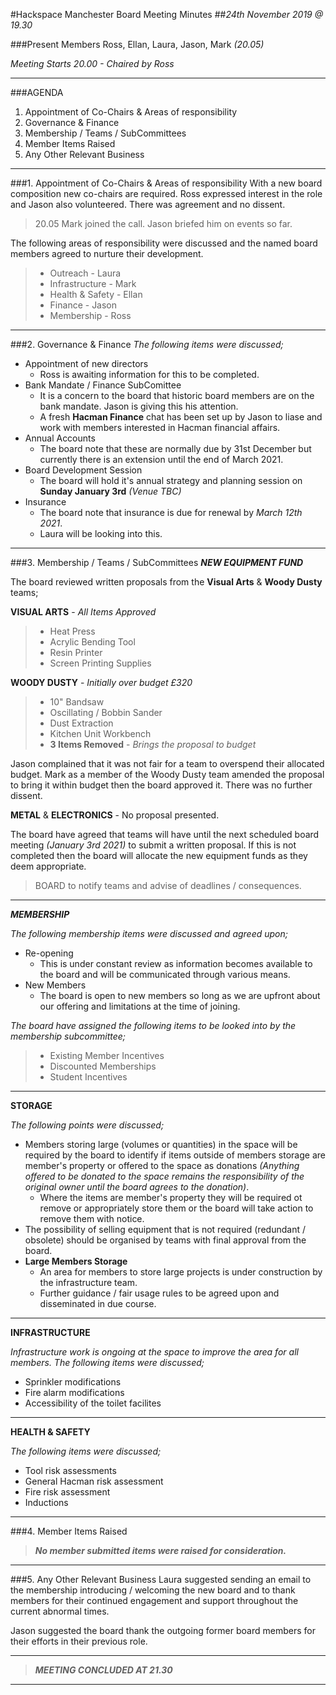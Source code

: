 #Hackspace Manchester Board Meeting Minutes
##*24th November 2019 @ 19.30*

###Present Members
Ross, Ellan, Laura, Jason, Mark *(20.05)*

*Meeting Starts 20.00  - Chaired by Ross* 

---
###AGENDA
1. Appointment of Co-Chairs & Areas of responsibility
2. Governance & Finance
3. Membership / Teams / SubCommittees
4. Member Items Raised
5. Any Other Relevant Business
---
###1. Appointment of Co-Chairs & Areas of responsibility
With a new board composition new co-chairs are required. Ross expressed interest in the role and Jason also volunteered. There was agreement and no dissent.

> 20.05 Mark joined the call. Jason briefed him on events so far.

The following areas of responsibility were discussed and the named board members agreed to nurture their development.
> - Outreach - Laura
> - Infrastructure - Mark
> - Health & Safety - Ellan
> - Finance - Jason
> - Membership - Ross
---
###2. Governance & Finance
*The following items were discussed;*
- Appointment of new directors
    - Ross is awaiting information for this to be completed.
- Bank Mandate / Finance SubComittee
    - It is a concern to the board that historic board members are on the bank mandate. Jason is giving this his attention.
    - A fresh **Hacman Finance** chat has been set up by Jason to liase and work with members interested in Hacman financial affairs.
- Annual Accounts
    - The board note that these are normally due by 31st December but currently there is an extension until the end of March 2021.
- Board Development Session
    - The board will hold it's annual strategy and planning session on **Sunday January 3rd** *(Venue TBC)*
- Insurance
    - The board note that insurance is due for renewal by *March 12th 2021*.
    - Laura will be looking into this.
---
###3. Membership / Teams / SubCommittees
***NEW EQUIPMENT FUND***

The board reviewed written proposals from the **Visual Arts** & **Woody Dusty** teams;

**VISUAL ARTS** - *All Items Approved*
> - Heat Press
> - Acrylic Bending Tool
> - Resin Printer
> - Screen Printing Supplies

**WOODY DUSTY** - *Initially over budget £320*
> - 10" Bandsaw
> - Oscillating / Bobbin Sander
> - Dust Extraction
> - Kitchen Unit Workbench
> - **3 Items Removed** - *Brings the proposal to budget*

Jason complained that it was not fair for a team to overspend their allocated budget. Mark as a member of the Woody Dusty team amended the proposal to bring it within budget then the board approved it. There was no further dissent.

**METAL** & **ELECTRONICS** - No proposal presented.

The board have agreed that teams will have until the next scheduled board meeting *(January 3rd 2021)* to submit a written proposal. If this is not completed then the board will allocate the new equipment funds as they deem appropriate.
> BOARD to notify teams and advise of deadlines / consequences.
---
***MEMBERSHIP***

*The following membership items were discussed and agreed upon;*
- Re-opening
    - This is under constant review as information becomes available to the board and will be communicated through various means.
- New Members
    - The board is open to new members so long as we are upfront about our offering and limitations at the time of joining.

*The board have assigned the following items to be looked into by the membership subcommittee;*
> - Existing Member Incentives
> - Discounted Memberships
> - Student Incentives
---
**STORAGE**

*The following points were discussed;*
- Members storing large (volumes or quantities) in the space will be required by the board to identify if items outside of members storage are member's property or offered to the space as donations *(Anything offered to be donated to the space remains the responsibility of the original owner until the board agrees to the donation)*.
    - Where the items are member's property they will be required ot remove or appropriately store them or the board will take action to remove them with notice.
- The possibility of  selling equipment that is not required (redundant / obsolete) should be organised by teams with final approval from the board.
- **Large Members Storage**
    - An area for members to store large projects is under construction by the infrastructure team.
    - Further guidance / fair usage rules to be agreed upon and disseminated in due course.
---
**INFRASTRUCTURE**

*Infrastructure work is ongoing at the space to improve the area for all members. The following items were discussed;*
- Sprinkler modifications
- Fire alarm modifications
- Accessibility of the toilet facilites
---
**HEALTH & SAFETY**

*The following items were discussed;*
- Tool risk assessments
- General Hacman risk assessment
- Fire risk assessment
- Inductions
---
###4. Member Items Raised
> ***No member submitted items were raised for consideration.***
---
###5. Any Other Relevant Business
Laura suggested sending an email to the membership introducing / welcoming the new board and to thank members for their continued engagement and support throughout the current abnormal times.

Jason suggested the board thank the outgoing former board members for their efforts in their previous role.

---
> ***MEETING CONCLUDED AT 21.30***
---